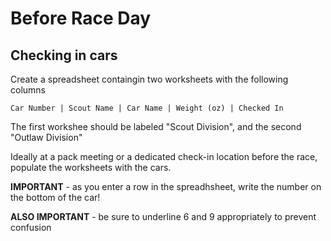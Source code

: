 # Before Race Day

## Checking in cars
Create a spreadsheet containgin two worksheets with the following columns

    Car Number | Scout Name | Car Name | Weight (oz) | Checked In

The first workshee should be labeled "Scout Division", and the second "Outlaw Division"

Ideally at a pack meeting or a dedicated check-in location before the race, populate the worksheets with the cars.

**IMPORTANT** - as you enter a row in the spreadhsheet, write the number on the bottom of the car!  

**ALSO IMPORTANT** - be sure to underline 6 and 9 appropriately to prevent confusion